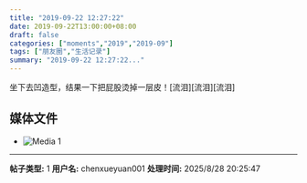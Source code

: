 ```yaml
---
title: "2019-09-22 12:27:22"
date: 2019-09-22T13:00:00+08:00
draft: false
categories: ["moments","2019","2019-09"]
tags: ["朋友圈","生活记录"]
summary: "2019-09-22 12:27:22..."
---
```


坐下去凹造型，结果一下把屁股烫掉一层皮！[流泪][流泪][流泪]

## 媒体文件

- ![Media 1](/Moments/photos/2019-09-22/201909221227220.jpg)

---

**帖子类型:** 1
**用户名:** chenxueyuan001
**处理时间:** 2025/8/28 20:25:47